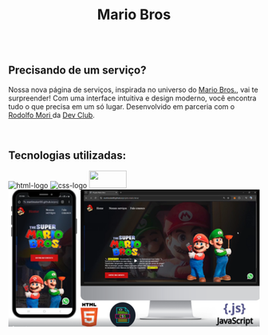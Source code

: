 <h1 align="center">Mario Bros</h1>
<br>
<br>
<h2>
  Precisando de um serviço?
</h2>
 <p>
  Nossa nova página de serviços, inspirada no universo do <a href="https://www.nintendo.com/pt-pt/Jogos/Portal-Nintendo/Portal-Super-Mario/Portal-Super-Mario-627604.html?srsltid=AfmBOooxBxElo5-OR7el-6tvrlHwQZwQBwXKfJtzQ5iieqgRCAFMwJhe">Mario Bros.</a>, vai te surpreender! Com uma interface intuitiva e design moderno, você encontra tudo o que precisa em um só lugar. 
  Desenvolvido em parceria com o <a href="https://www.linkedin.com/in/rodolfomori/"> Rodolfo Mori </a> da <a href="https://aulas.devclub.com.br/m/home">Dev Club</a>.
</p>
<br>
<h2>Tecnologias utilizadas:</h2>

<div style="display: inline-block" >
                <img src="https://img.shields.io/badge/HTML5-E34F26?style-for-the-badge&logo-html5&logoColor-white" alt="html-logo" width="75px" height="35px" />
                <img src="https://img.shields.io/badge/CSS-239120?&style=for-the-badge&logo=css3&logoColor=white" alt="css-logo" width="75px" height="35px" />
                <img src="https://img.shields.io/badge/JavaScript-F7DF1E?style=for-the-badge&logo=javascript&logoColor=black" width="75px" height="35px" />
</div>
<br>
<img src="https://github.com/martinsalan00/Mario-Bros/blob/master/img/Projeto-mario-bros.png?raw=true"/>

